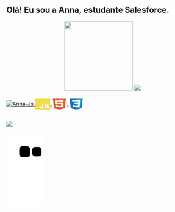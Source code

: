 ## Olá! Eu sou a Anna, estudante Salesforce.
<div align="center">
  <a href="https://github.com/Annakaroliny">
  <img height="180em"  width="180em" src="https://github-readme-stats.vercel.app/api?username=Annakaroliny&show_icons=true&theme=dracula&include_all_commits=true&count_private=true"/> <img height="180em" src="https://github-readme-stats.vercel.app/api/top-langs/?username=Annakaroliny&layout=compact&langs_count=7&theme=dracula"/>
</div>
  <div style="display: inline_block"><br>
  <img align="center" alt="Anna-Js" height="50" width="60" src="https://cdn.jsdelivr.net/gh/devicons/devicon/icons/salesforce/salesforce-original.svg">       
  <img align="center" alt="Anna-Js" height="30" width="40" src="https://raw.githubusercontent.com/devicons/devicon/master/icons/javascript/javascript-plain.svg">
  <img align="center" alt="Anna-HTML" height="30" width="40" src="https://raw.githubusercontent.com/devicons/devicon/master/icons/html5/html5-original.svg">
  <img align="center" alt="Anna-CSS" height="30" width="40" src="https://raw.githubusercontent.com/devicons/devicon/master/icons/css3/css3-original.svg">
  
  
</div>
  
  ##
 
<div> 

  <a href="https://www.linkedin.com/in/anna-karoliny-devsalesforce/" target="_blank"><img src="https://img.shields.io/badge/-LinkedIn-%230077B5?style=for-the-badge&logo=linkedin&logoColor=white" target="_blank"></a> 
 
  ![Snake animation](https://github.com/Annakaroliny/Annakaroliny/blob/output/github-contribution-grid-snake.svg)
 
</div>

